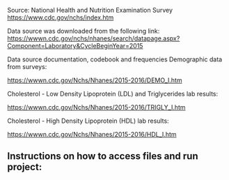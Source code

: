 Source: National Health and Nutrition Examination Survey
https://www.cdc.gov/nchs/index.htm

Data source was downloaded from the following link:
https://wwwn.cdc.gov/nchs/nhanes/search/datapage.aspx?Component=Laboratory&CycleBeginYear=2015

Data source documentation, codebook and frequencies
Demographic data from surveys:

https://wwwn.cdc.gov/Nchs/Nhanes/2015-2016/DEMO_I.htm

Cholesterol - Low Density Lipoprotein (LDL) and Triglycerides lab results:

https://wwwn.cdc.gov/Nchs/Nhanes/2015-2016/TRIGLY_I.htm

Cholesterol - High Density Lipoprotein (HDL) lab results:

https://wwwn.cdc.gov/Nchs/Nhanes/2015-2016/HDL_I.htm

## Instructions on how to access files and run project:
